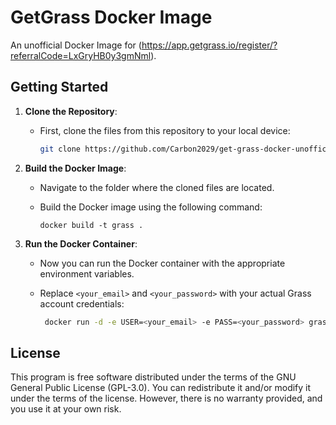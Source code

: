 # GetGrass Docker Image

An unofficial Docker Image for (https://app.getgrass.io/register/?referralCode=LxGryHB0y3gmNml). 


## Getting Started

1. **Clone the Repository**:
   - First, clone the files from this repository to your local device:

     ```bash
     git clone https://github.com/Carbon2029/get-grass-docker-unofficial.git
     ```

2. **Build the Docker Image**:
   - Navigate to the folder where the cloned files are located.
   - Build the Docker image using the following command:

     ```docker build -t grass .```

3. **Run the Docker Container**:
   - Now you can run the Docker container with the appropriate environment variables.
   - Replace `<your_email>` and `<your_password>` with your actual Grass account credentials:

     ```bash
      docker run -d -e USER=<your_email> -e PASS=<your_password> grass
      ```





## License

This program is free software distributed under the terms of the GNU General Public License (GPL-3.0). You can redistribute it and/or modify it under the terms of the license. However, there is no warranty provided, and you use it at your own risk.
